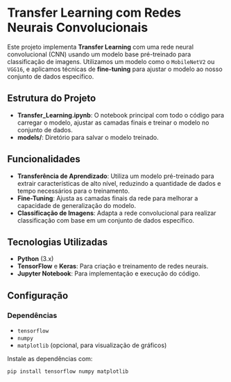 # Transfer Learning com Redes Neurais Convolucionais

Este projeto implementa **Transfer Learning** com uma rede neural convolucional (CNN) usando um modelo base pré-treinado para classificação de imagens. Utilizamos um modelo como o `MobileNetV2` ou `VGG16`, e aplicamos técnicas de **fine-tuning** para ajustar o modelo ao nosso conjunto de dados específico.

## Estrutura do Projeto

- **Transfer_Learning.ipynb**: O notebook principal com todo o código para carregar o modelo, ajustar as camadas finais e treinar o modelo no conjunto de dados.
- **models/**: Diretório para salvar o modelo treinado.

## Funcionalidades

- **Transferência de Aprendizado**: Utiliza um modelo pré-treinado para extrair características de alto nível, reduzindo a quantidade de dados e tempo necessários para o treinamento.
- **Fine-Tuning**: Ajusta as camadas finais da rede para melhorar a capacidade de generalização do modelo.
- **Classificação de Imagens**: Adapta a rede convolucional para realizar classificação com base em um conjunto de dados específico.

## Tecnologias Utilizadas

- **Python** (3.x)
- **TensorFlow** e **Keras**: Para criação e treinamento de redes neurais.
- **Jupyter Notebook**: Para implementação e execução do código.

## Configuração

### Dependências

- `tensorflow`
- `numpy`
- `matplotlib` (opcional, para visualização de gráficos)

Instale as dependências com:

```bash
pip install tensorflow numpy matplotlib
